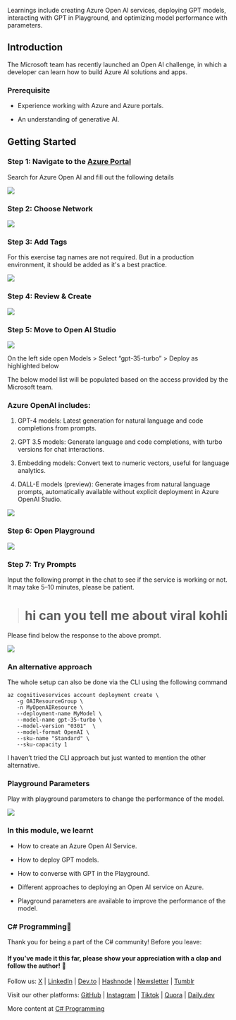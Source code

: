 Learnings include creating Azure Open AI services, deploying GPT models, interacting with GPT in Playground, and optimizing model performance with parameters.

## Introduction

The Microsoft team has recently launched an Open AI challenge, in which a developer can learn how to build Azure AI solutions and apps.

### Prerequisite

* Experience working with Azure and Azure portals.

* An understanding of generative AI.

## Getting Started

### Step 1: Navigate to the [Azure Portal](https://portal.azure.com/)

Search for Azure Open AI and fill out the following details

![](https://cdn-images-1.medium.com/max/2000/1*xws3eWBGkR6GfM_axEhVRw.png)

### Step 2: Choose Network

![](https://cdn-images-1.medium.com/max/2000/1*giSqBmyMaFjUqWgYdY01ug.png)

### Step 3: Add Tags

For this exercise tag names are not required. But in a production environment, it should be added as it's a best practice.

![](https://cdn-images-1.medium.com/max/2000/1*fGb9cRt0YUNd3vvVskzETg.png)

### Step 4: Review & Create

![](https://cdn-images-1.medium.com/max/2000/1*xKIonQki46NWUxpmfzI2_g.png)

### Step 5: Move to Open AI Studio

![](https://cdn-images-1.medium.com/max/3646/1*0LQLkFiFC-EiSraIeA7MNQ.png)

On the left side open Models > Select “gpt-35-turbo” > Deploy as highlighted below

The below model list will be populated based on the access provided by the Microsoft team.

### Azure OpenAI includes:

 1. GPT-4 models: Latest generation for natural language and code completions from prompts.

 2. GPT 3.5 models: Generate language and code completions, with turbo versions for chat interactions.

 3. Embedding models: Convert text to numeric vectors, useful for language analytics.

 4. DALL-E models (preview): Generate images from natural language prompts, automatically available without explicit deployment in Azure OpenAI Studio.

![](https://cdn-images-1.medium.com/max/2886/1*bUF748tbzBBpaSxri-4Dsg.png)

### Step 6: Open Playground

![](https://cdn-images-1.medium.com/max/2622/1*i_QvvVmnvnz0_RScCt7ruA.png)

### Step 7: Try Prompts

Input the following prompt in the chat to see if the service is working or not. It may take 5–10 minutes, please be patient.
> # hi can you tell me about viral kohli

Please find below the response to the above prompt.

![](https://cdn-images-1.medium.com/max/2000/1*RUVtCr0GxOkirz4xRlXZrg.png)

### An alternative approach

The whole setup can also be done via the CLI using the following command

    az cognitiveservices account deployment create \
       -g OAIResourceGroup \
       -n MyOpenAIResource \
       --deployment-name MyModel \
       --model-name gpt-35-turbo \
       --model-version "0301"  \
       --model-format OpenAI \
       --sku-name "Standard" \
       --sku-capacity 1

I haven’t tried the CLI approach but just wanted to mention the other alternative.

### Playground Parameters

Play with playground parameters to change the performance of the model.

![](https://cdn-images-1.medium.com/max/2000/1*Jn1xwJdMGYp-lHVfvQ4UVg.png)

### In this module, we learnt

* How to create an Azure Open AI Service.

* How to deploy GPT models.

* How to converse with GPT in the Playground.

* Different approaches to deploying an Open AI service on Azure.

* Playground parameters are available to improve the performance of the model.

### C# Programming🚀

Thank you for being a part of the C# community! Before you leave:

#### If you’ve made it this far, please show your appreciation with a clap and follow the author! 👏️️

Follow us: [X](https://twitter.com/sukhsukhpinder) | [LinkedIn](https://www.linkedin.com/in/sukhpinder-singh/) | [Dev.to](https://dev.to/ssukhpinder) | [Hashnode](https://dotnet.hashnode.dev/) | [Newsletter](https://www.linkedin.com/newsletters/net-programming-7031098498754195456/) | [Tumblr](https://www.tumblr.com/settings/blog/codewithsukh)

Visit our other platforms: [GitHub](https://github.com/ssukhpinder) | [Instagram](https://www.instagram.com/codewithsukh/) | [Tiktok](https://www.tiktok.com/@codewithsukh) | [Quora](https://www.quora.com/profile/Sukhpinder-Singh-4) | [Daily.dev](https://app.daily.dev/devcard)

More content at [C# Programming](https://medium.com/c-sharp-progarmming)

